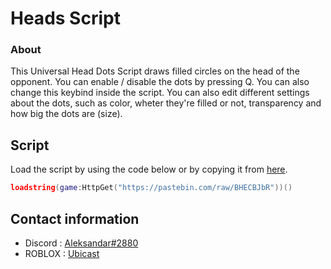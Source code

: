# Heads Script

### About

This Universal Head Dots Script draws filled circles on the head of the opponent.
You can enable / disable the dots by pressing Q. You can also change this keybind inside the script.
You can also edit different settings about the dots, such as color, wheter they're filled or not, transparency and how big the dots are (size).

## Script

Load the script by using the code below or by copying it from [here](https://github.com/UbicastDev/Head-Dots-Script/blob/main/Heads).
```lua
loadstring(game:HttpGet("https://pastebin.com/raw/BHECBJbR"))()
```

## Contact information

- Discord : [Aleksandar#2880](https://discord.com/users/611111398818316309)
- ROBLOX : [Ubicast](https://www.roblox.com/users/330279990/profile)
